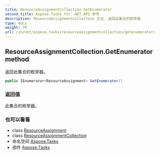 ```yaml
---
title: ResourceAssignmentCollection.GetEnumerator
second_title: Aspose.Tasks for .NET API 参考
description: ResourceAssignmentCollection 方法. 返回此集合的枚举器
type: docs
weight: 70
url: /zh/net/aspose.tasks/resourceassignmentcollection/getenumerator/
---
```

## ResourceAssignmentCollection.GetEnumerator method

返回此集合的枚举器。

```csharp
public IEnumerator<ResourceAssignment> GetEnumerator()
```

### 返回值

此集合的枚举器。

### 也可以看看

* class [ResourceAssignment](../../resourceassignment/)
* class [ResourceAssignmentCollection](../)
* 命名空间 [Aspose.Tasks](../../resourceassignmentcollection/)
* 部件 [Aspose.Tasks](../../../)


